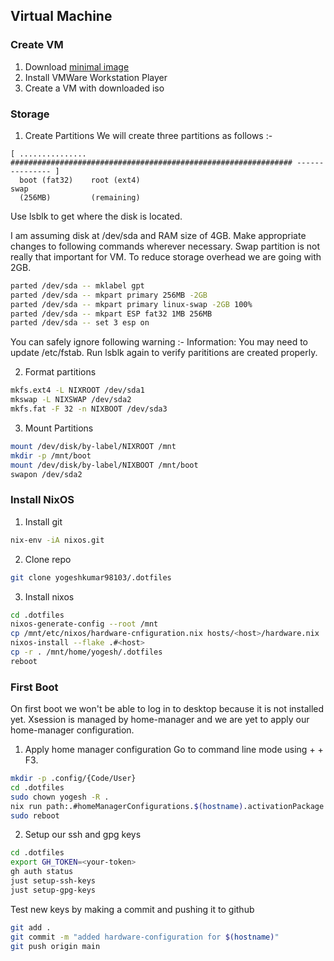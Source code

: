 ## Virtual Machine

### Create VM

1. Download [minimal image](https://nixos.org/download.html)
2. Install VMWare Workstation Player
3. Create a VM with downloaded iso

### Storage

1. Create Partitions
   We will create three partitions as follows :-

```
[ ............... ############################################################### --------------- ]
  boot (fat32)    root (ext4)                                                     swap
  (256MB)         (remaining)                                                     
```

Use lsblk to get where the disk is located.

I am assuming disk at /dev/sda and RAM size of 4GB. Make appropriate changes to following commands wherever necessary. Swap partition is not really that important for VM. To reduce storage overhead we are going with 2GB.

```sh
parted /dev/sda -- mklabel gpt
parted /dev/sda -- mkpart primary 256MB -2GB
parted /dev/sda -- mkpart primary linux-swap -2GB 100%
parted /dev/sda -- mkpart ESP fat32 1MB 256MB
parted /dev/sda -- set 3 esp on
```

You can safely ignore following warning :- Information: You may need to update /etc/fstab.
Run lsblk again to verify parititions are created properly.

2. Format partitions

```sh
mkfs.ext4 -L NIXROOT /dev/sda1
mkswap -L NIXSWAP /dev/sda2
mkfs.fat -F 32 -n NIXBOOT /dev/sda3
```

3. Mount Partitions

```sh
mount /dev/disk/by-label/NIXROOT /mnt
mkdir -p /mnt/boot
mount /dev/disk/by-label/NIXBOOT /mnt/boot
swapon /dev/sda2
```

### Install NixOS

1. Install git

```sh
nix-env -iA nixos.git
```

2. Clone repo

```sh
git clone yogeshkumar98103/.dotfiles
```

3. Install nixos

```sh
cd .dotfiles
nixos-generate-config --root /mnt
cp /mnt/etc/nixos/hardware-cnfiguration.nix hosts/<host>/hardware.nix
nixos-install --flake .#<host>
cp -r . /mnt/home/yogesh/.dotfiles
reboot
```

### First Boot

On first boot we won't be able to log in to desktop because it is not installed yet. Xsession is managed by home-manager and we are yet to apply our home-manager configuration.  

1. Apply home manager configuration
Go to command line mode using <Ctrl> + <Alt> + F3.

```sh
mkdir -p .config/{Code/User}
cd .dotfiles
sudo chown yogesh -R .
nix run path:.#homeManagerConfigurations.$(hostname).activationPackage --verbose
sudo reboot
```

2. Setup our ssh and gpg keys

```sh
cd .dotfiles
export GH_TOKEN=<your-token>
gh auth status
just setup-ssh-keys
just setup-gpg-keys
```

Test new keys by making a commit and pushing it to github

```sh
git add .
git commit -m "added hardware-configuration for $(hostname)"
git push origin main
```
